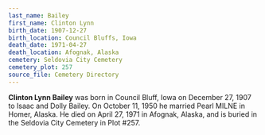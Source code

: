 ```yaml
---
last_name: Bailey
first_name: Clinton Lynn
birth_date: 1907-12-27
birth_location: Council Bluffs, Iowa
death_date: 1971-04-27
death_location: Afognak, Alaska
cemetery: Seldovia City Cemetery
cemetery_plot: 257
source_file: Cemetery Directory
---
```

**Clinton Lynn   Bailey** was born in Council Bluff, Iowa on December 27, 1907 to Isaac and Dolly Bailey.  On October 11, 1950 he married Pearl MILNE in Homer, Alaska. He died on April 27, 1971 in Afognak, Alaska, and is buried in the Seldovia City Cemetery in Plot #257.  


